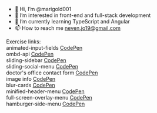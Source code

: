 - 👋 Hi, I’m @marigold001
- 👀 I’m interested in front-end and full-stack development
- 🌱 I’m currently learning TypeScript and Angular
- 📫 How to reach me neven.jo19@gmail.com

Exercise links:\
animated-input-fields [CodePen](https://codepen.io/marigold001/full/rNKJEZJ)\
ombd-api [CodePen](https://codepen.io/marigold001/full/YzvavZV)\
sliding-sidebar [CodePen](https://codepen.io/marigold001/full/dyKmKKz)\
sliding-social-menu [CodePen](https://codepen.io/marigold001/full/NWzYzeJ)\
doctor's office contact form [CodePen](https://codepen.io/marigold001/full/dyKmKEJ)\
image info [CodePen](https://codepen.io/marigold001/full/abKYjoW)\
blur-cards [CodePen](https://codepen.io/marigold001/full/abKQrqE)\
minified-header-menu [CodePen](https://codepen.io/marigold001/full/xxzQoLB)\
full-screen-overlay-menu [CodePen](https://codepen.io/marigold001/full/xxzNGJw)\
hamburger-side-menu [CodePen](https://codepen.io/marigold001/full/rNraeaL)

<!---
marigold001/marigold001 is a ✨ special ✨ repository because its `README.md` (this file) appears on your GitHub profile.
You can click the Preview link to take a look at your changes.
--->
